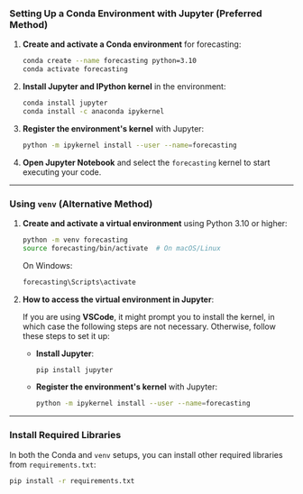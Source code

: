 ### **Setting Up a Conda Environment with Jupyter (Preferred Method)**

1. **Create and activate a Conda environment** for forecasting:

   ```bash
   conda create --name forecasting python=3.10
   conda activate forecasting
   ```

2. **Install Jupyter and IPython kernel** in the environment:

   ```bash
   conda install jupyter
   conda install -c anaconda ipykernel
   ```

3. **Register the environment's kernel** with Jupyter:

   ```bash
   python -m ipykernel install --user --name=forecasting
   ```

4. **Open Jupyter Notebook** and select the `forecasting` kernel to start executing your code.

---

### **Using `venv` (Alternative Method)**

1. **Create and activate a virtual environment** using Python 3.10 or higher:

   ```bash
   python -m venv forecasting
   source forecasting/bin/activate  # On macOS/Linux
   ```

   On Windows:

   ```bash
   forecasting\Scripts\activate
   ```

2. **How to access the virtual environment in Jupyter**:

   If you are using **VSCode**, it might prompt you to install the kernel, in which case the following steps are not necessary. Otherwise, follow these steps to set it up:

   - **Install Jupyter**:

     ```bash
     pip install jupyter
     ```

   - **Register the environment's kernel** with Jupyter:

     ```bash
     python -m ipykernel install --user --name=forecasting
     ```

---

### **Install Required Libraries**

In both the Conda and `venv` setups, you can install other required libraries from `requirements.txt`:

```bash
pip install -r requirements.txt
```